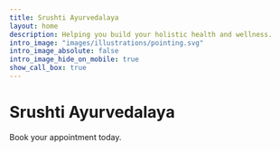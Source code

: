 ```yaml
---
title: Srushti Ayurvedalaya
layout: home
description: Helping you build your holistic health and wellness.
intro_image: "images/illustrations/pointing.svg"
intro_image_absolute: false
intro_image_hide_on_mobile: true
show_call_box: true
---
```


# Srushti Ayurvedalaya 

Book your appointment today. 

